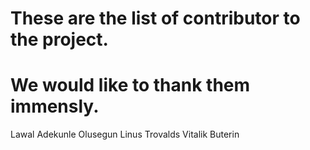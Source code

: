 # These are the list of contributor to the project. 
# We would like to thank them immensly.

Lawal Adekunle Olusegun
Linus Trovalds
Vitalik Buterin

